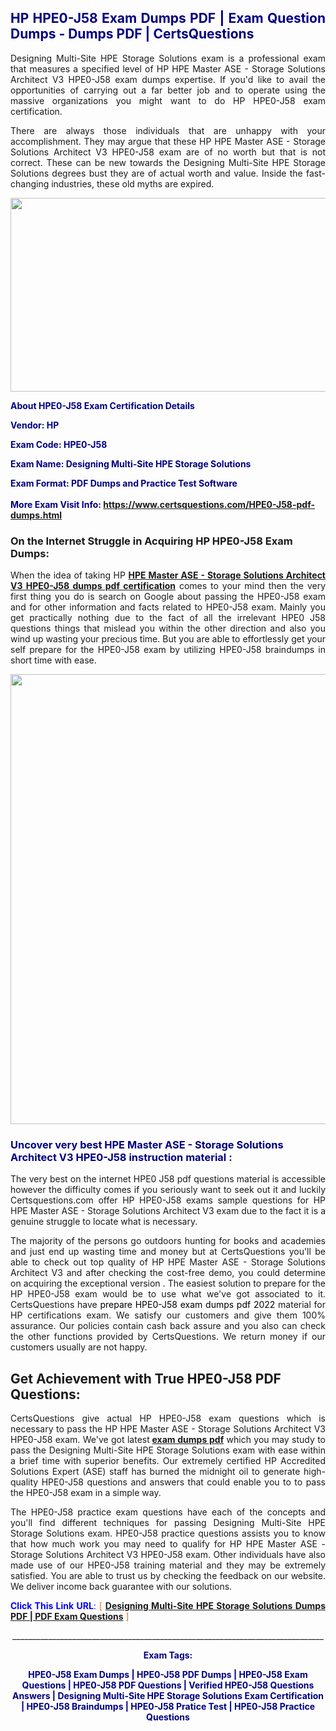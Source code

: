 <h2 style="text-align: justify;"><span style="color: #000080;">HP HPE0-J58 Exam Dumps PDF | Exam Question Dumps - Dumps PDF | CertsQuestions</span></h2>
<p style="text-align: justify;">Designing Multi-Site HPE Storage Solutions exam is a professional exam that measures a specified level of HP HPE Master ASE - Storage Solutions Architect V3 HPE0-J58 exam dumps expertise. If you'd like to avail the opportunities of carrying out a far better job and to operate using the massive organizations you might want to do HP HPE0-J58 exam certification.</p>
<p style="text-align: justify;">There are always those individuals that are unhappy with your accomplishment. They may argue that these HP HPE Master ASE - Storage Solutions Architect V3 HPE0-J58 exam are of no worth but that is not correct. These can be new towards the Designing Multi-Site HPE Storage Solutions degrees bust they are of actual worth and value. Inside the fast-changing industries, these old myths are expired.</p>
<p><img style="display: block; margin-left: auto; margin-right: auto;" src="https://i.imgur.com/eaP4ae9.png" width="840" height="310" /></p>
<p><span style="color: #000080;"><strong>About HPE0-J58 Exam Certification Details</strong></span></p>
<p><span style="color: #000080;"><strong>Vendor: HP<br /></strong></span></p>
<p><span style="color: #000080;"><strong>Exam Code: HPE0-J58</strong></span></p>
<p><span style="color: #000080;"><strong>Exam Name: Designing Multi-Site HPE Storage Solutions</strong></span></p>
<p><span style="color: #000080;"><strong>Exam Format: PDF Dumps and Practice Test Software<br /><br />More Exam Visit Info: <span style="color: #ff6600;"><a href="https://www.certsquestions.com/HPE0-J58-pdf-dumps.html">https://www.certsquestions.com/HPE0-J58-pdf-dumps.html</a></span></strong></span></p>
<h3>On the Internet Struggle in Acquiring HP HPE0-J58 Exam Dumps:</h3>
<p style="text-align: justify;">When the idea of taking HP <a href="https://www.certsquestions.com/HPE0-J58-pdf-dumps.html"><strong>HPE Master ASE - Storage Solutions Architect V3 HPE0-J58 dumps pdf certification</strong></a> comes to your mind then the very first thing you do is search on Google about passing the HPE0-J58 exam and for other information and facts related to HPE0-J58 exam. Mainly you get practically nothing due to the fact of all the irrelevant HPE0 J58 questions things that mislead you within the other direction and also you wind up wasting your precious time. But you are able to effortlessly get your self prepare for the HPE0-J58 exam by utilizing HPE0-J58 braindumps in short time with ease.</p>
<p><a href="https://www.certsquestions.com/HPE0-J58-pdf-dumps.html"><img style="display: block; margin-left: auto; margin-right: auto;" src="https://i.imgur.com/pxhoKQ2.png" width="720" /></a></p>
<h3><span style="color: #000080;">Uncover very best HPE Master ASE - Storage Solutions Architect V3 HPE0-J58 instruction material :</span></h3>
<p style="text-align: justify;">The very best on the internet HPE0 J58 pdf questions material is accessible however the difficulty comes if you seriously want to seek out it and luckily Certsquestions.com offer HP HPE0-J58 exams sample questions for HP HPE Master ASE - Storage Solutions Architect V3 exam due to the fact it is a genuine struggle to locate what is necessary.</p>
<p style="text-align: justify;">The majority of the persons go outdoors hunting for books and academies and just end up wasting time and money but at CertsQuestions you'll be able to check out top quality of HP HPE Master ASE - Storage Solutions Architect V3 and after checking the cost-free demo, you could determine on acquiring the exceptional version . The easiest solution to prepare for the HP HPE0-J58 exam would be to use what we've got associated to it. CertsQuestions have <span style="color: #000000;">prepare HPE0-J58 exam dumps pdf 2022</span> material for HP certifications exam. We satisfy our customers and give them 100% assurance. Our policies contain cash back assure and you also can check the other functions provided by CertsQuestions. We return money if our customers usually are not happy.</p>
<h2>Get Achievement with True HPE0-J58 PDF Questions:</h2>
<p style="text-align: justify;">CertsQuestions give actual HP HPE0-J58 exam questions which is necessary to pass the HP HPE Master ASE - Storage Solutions Architect V3 HPE0-J58 exam. We've got latest<strong>&nbsp;<a href="https://www.certsquestions.com/">exam dumps pdf</a></strong>&nbsp;which you may study to pass the Designing Multi-Site HPE Storage Solutions exam with ease within a brief time with superior benefits. Our extremely certified HP Accredited Solutions Expert (ASE) staff has burned the midnight oil to generate high-quality HPE0-J58 questions and answers that could enable you to to pass the HPE0-J58 exam in a simple way.</p>
<p style="text-align: justify;">The HPE0-J58 practice exam questions have each of the concepts and you'll find different techniques for passing Designing Multi-Site HPE Storage Solutions exam. HPE0-J58 practice questions assists you to know that how much work you may need to qualify for HP HPE Master ASE - Storage Solutions Architect V3 HPE0-J58 exam. Other individuals have also made use of our HPE0-J58 training material and they may be extremely satisfied. You are able to trust us by checking the feedback on our website. We deliver income back guarantee with our solutions.</p>
<p style="text-align: justify;"><span style="color: #0000ff;"><strong>Click This Link URL</strong>:</span> <span style="color: #ff6600;">[ <strong><a href="https://www.certsquestions.com/hp-accredited-solutions-expert-(ase)-certification.html">Designing Multi-Site HPE Storage Solutions Dumps PDF | PDF Exam Questions</a></strong> ]</span></p>
<p style="text-align: center;">______________________________________________________________________________</p>
<p style="text-align: center;"><span style="color: #000080;"><strong>Exam Tags:</strong></span></p>
<p style="text-align: center;"><span style="color: #000080;"><strong>HPE0-J58 Exam Dumps | HPE0-J58 PDF Dumps | HPE0-J58 Exam Questions | HPE0-J58 PDF Questions | Verified HPE0-J58 Questions Answers | Designing Multi-Site HPE Storage Solutions Exam Certification | HPE0-J58 Braindumps | HPE0-J58 Pratice Test | HPE0-J58 Practice Questions</strong></span></p>
